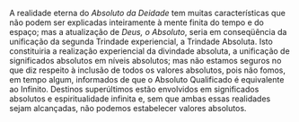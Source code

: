 A realidade eterna do *Absoluto da Deidade* tem muitas características que não podem ser explicadas inteiramente à mente finita do tempo e do espaço; mas a atualização de *Deus, o Absoluto*, seria em conseqüência da unificação da segunda Trindade experiencial, a Trindade Absoluta. Isto constituiria a realização experiencial da divindade absoluta, a unificação de significados absolutos em níveis absolutos; mas não estamos seguros no que diz respeito à inclusão de todos os valores absolutos, pois não fomos, em tempo algum, informados de que o Absoluto Qualificado é equivalente ao Infinito. Destinos superúltimos estão envolvidos em significados absolutos e  espiritualidade infinita e, sem que ambas essas realidades sejam alcançadas, não podemos estabelecer valores absolutos.